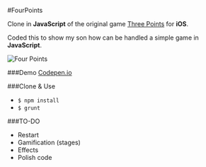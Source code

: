 #FourPoints

Clone in **JavaScript** of the original game [Three Points](http://appadvice.com/review/quickadvice-three-points) for **iOS**.

Coded this to show my son how can be handled a simple game in **JavaScript**.

![Four Points](https://dl.dropboxusercontent.com/u/3522/fourpoints.png)

###Demo [Codepen.io](http://codepen.io/juanbrujo/pen/lhHoF)

###Clone & Use

- `$ npm install`
- `$ grunt`

###TO-DO

- Restart
- Gamification (stages)
- Effects
- Polish code